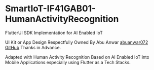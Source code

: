 # SmartIoT-IF41GAB01-HumanActivityRecognition
 FlutterUI SDK Implementation for AI Enabled IoT

 UI Kit or App Design Respectfully Owned By Abu Anwar [abuanwar072 GitHub](https://github.com/abuanwar072/Meditation-App) Thanks in Advance.

Adapted with Human Activity Recognition Based on AI Enabled IoT into Mobile Applications especially using Flutter as a Tech Stacks.